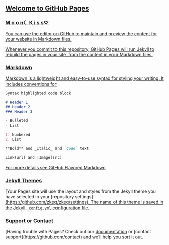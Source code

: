 ## [Welcome to GitHub Pages](https://zkeq.github.io/zkeq/%C2%B7index.htm)
### [M o o n☾ K i s s♡](https://music.163.com/#/song?id=1371452002)
[You can use the editor on GitHub to maintain and preview the content for your website in Markdown files.](https://zkeq.github.io/zkeq/%C2%B7index.htm)

[Whenever you commit to this repository, GitHub Pages will run Jekyll to rebuild the pages in your site, from the content in your Markdown files.](https://zkeq.github.io/zkeq/%C2%B7index.htm)

### [Markdown](https://zkeq.github.io/zkeq/%C2%B7index.htm)

[Markdown is a lightweight and easy-to-use syntax for styling your writing. It includes conventions for](https://zkeq.github.io/zkeq/%C2%B7index.htm)

```markdown
Syntax highlighted code block

# Header 1
## Header 2
### Header 3

- Bulleted
- List

1. Numbered
2. List

**Bold** and _Italic_ and `Code` text

Link(url) and !Image(src)
```

[For more details see GitHub Flavored Markdown](https://zkeq.github.io/zkeq/%C2%B7index.htm)
### [Jekyll Themes](https://zkeq.github.io/zkeq/%C2%B7index.htm)

[Your Pages site will use the layout and styles from the Jekyll theme you have selected in your [repository settings][(https://github.com/zkeq/zkeq/settings). The name of this theme is saved in the Jekyll `_config.yml` configuration file.](https://zkeq.github.io/zkeq/%C2%B7index.htm)

### [Support or Contact](https://zkeq.github.io/zkeq/%C2%B7index.htm)

[Having trouble with Pages? Check out our [documentation](https://help.github.com/categories/github-pages-basics/) or [contact support][(https://github.com/contact) and we’ll help you sort it out.](https://zkeq.github.io/zkeq/%C2%B7index.htm)

<audio id="bgmMusic" src="http://music.163.com/song/media/outer/url?id=1371452002.mp3" preload="auto" type="audio/mp3" autoplay loop></audio>
